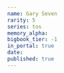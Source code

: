 ```yaml
---
name: Gary Seven
rarity: 5
series: tos
memory_alpha:
bigbook_tier: -1
in_portal: true
date:
published: true
---
```



